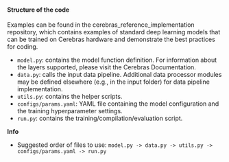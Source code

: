 #### Structure of the code
Examples can be found in the cerebras_reference_implementation repository, which contains examples of standard deep learning models that can be trained on Cerebras hardware and demonstrate the best practices for coding.
* `model.py`: contains the model function definition. For information about the layers supported, please visit the Cerebras Documentation.
* `data.py`: calls the input data pipeline. Additional data processor modules may be defined elsewhere (e.g., in the input folder) for data pipeline implementation.
* `utils.py`: contains the helper scripts.
* `configs/params.yaml`: YAML file containing the model configuration and the training hyperparameter settings.
* `run.py`: contains the training/compilation/evaluation script.

**Info**

 - Suggested order of files to use: `model.py -> data.py -> utils.py -> configs/params.yaml -> run.py`


